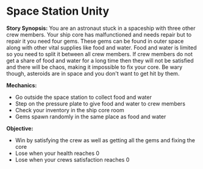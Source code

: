 # Space Station Unity

**Story Synopsis:** You are an astronaut stuck in a spaceship with three other crew members. Your ship core has malfunctioned and needs repair but to repair it you need four gems. These gems can be found in outer space along with other vital supplies like food and water. Food and water is limited so you need to split it between all crew members. If crew members do not get a share of food and water for a long time then they will not be satisfied and there will be chaos, making it impossible to fix your core. Be wary though, asteroids are in space and you don't want to get hit by them.

**Mechanics:**
- Go outside the space station to collect food and water
- Step on the pressure plate to give food and water to crew members
- Check your inventory in the ship core room
- Gems spawn randomly in the same place as food and water

**Objective:**
- Win by satisfying the crew as well as getting all the gems and fixing the core
- Lose when your health reaches 0
- Lose when your crews satisfaction reaches 0
